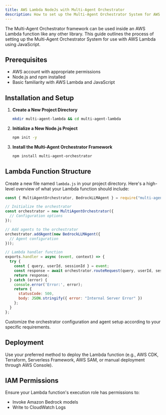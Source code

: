 ```yaml
---
title: AWS Lambda NodeJs with Multi-Agent Orchestrator
description: How to set up the Multi-Agent Orchestrator System for AWS Lambda using JavaScript
---
```


The Multi-Agent Orchestrator framework can be used inside an AWS Lambda function like any other library. This guide outlines the process of setting up the Multi-Agent Orchestrator System for use with AWS Lambda using JavaScript.

## Prerequisites

- AWS account with appropriate permissions
- Node.js and npm installed
- Basic familiarity with AWS Lambda and JavaScript

## Installation and Setup

1. **Create a New Project Directory**

   ```bash
   mkdir multi-agent-lambda && cd multi-agent-lambda
   ```

2. **Initialize a New Node.js Project**

   ```bash
   npm init -y
   ```

3. **Install the Multi-Agent Orchestrator Framework**

   ```bash
   npm install multi-agent-orchestrator
   ```

## Lambda Function Structure

Create a new file named `lambda.js` in your project directory. Here's a high-level overview of what your Lambda function should include:

```javascript
const { MultiAgentOrchestrator, BedrockLLMAgent } = require("multi-agent-orchestrator");

// Initialize the orchestrator
const orchestrator = new MultiAgentOrchestrator({
  // Configuration options
});

// Add agents to the orchestrator
orchestrator.addAgent(new BedrockLLMAgent({
  // Agent configuration
}));

// Lambda handler function
exports.handler = async (event, context) => {
  try {
    const { query, userId, sessionId } = event;
    const response = await orchestrator.routeRequest(query, userId, sessionId);
    return response;
  } catch (error) {
    console.error('Error:', error);
    return {
      statusCode: 500,
      body: JSON.stringify({ error: "Internal Server Error" })
    };
  }
};
```

Customize the orchestrator configuration and agent setup according to your specific requirements.

## Deployment

Use your preferred method to deploy the Lambda function (e.g., AWS CDK, Terraform, Serverless Framework, AWS SAM, or manual deployment through AWS Console).

## IAM Permissions

Ensure your Lambda function's execution role has permissions to:
- Invoke Amazon Bedrock models
- Write to CloudWatch Logs

